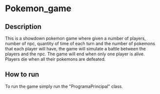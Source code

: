 # Pokemon_game

## Description
This is a showdown pokemon game where given a number of players, number of npc, quantity of time of each turn and the number of pokemons that each player will have, the game will simulate a battle between the players and the npc. The game will end when only one player is alive. Players die when all their pokemons are defeated.

## How to run

To run the game simply run the "ProgramaPrincipal" class.